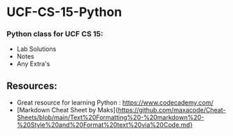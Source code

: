 # UCF-CS-15-Python
### Python class for UCF CS 15:
- Lab Solutions 
- Notes
- Any Extra's




## Resources:
- Great resource for learning Python : https://www.codecademy.com/
- [Markdown Cheat Sheet by Maks]{https://github.com/maxacode/Cheat-Sheets/blob/main/Text%20Formatting%20-%20markdown%20-%20Style%20and%20Format%20text%20via%20Code.md}
